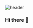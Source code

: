 ![header](https://capsule-render.vercel.app/api?type=waving&color=gradient6&height=300&section=header&text=capsule%20render&fontSize=90)
### Hi there 👋

<!--
**sala1011/sala1011** is a ✨ _special_ ✨ repository because its `README.md` (this file) appears on your GitHub profile.

Here are some ideas to get you started:

- 🔭 I’m currently working on ...
- 🌱 I’m currently learning ...
- 👯 I’m looking to collaborate on ...
- 🤔 I’m looking for help with ...
- 💬 Ask me about ...
- 📫 How to reach me: ...
- 😄 Pronouns: ...
- ⚡ Fun fact: ...
-->
